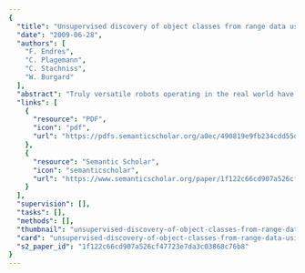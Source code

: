 ```yaml
---
{
  "title": "Unsupervised discovery of object classes from range data using latent Dirichlet allocation",
  "date": "2009-06-28",
  "authors": [
    "F. Endres",
    "C. Plagemann",
    "C. Stachniss",
    "W. Burgard"
  ],
  "abstract": "Truly versatile robots operating in the real world have to be able to learn about objects and their properties autonomously, that is, without being provided with carefully engineered training data. This paper presents an approach that allows a robot to discover object classes in three-dimensional range data in an unsupervised fashion and without a-priori knowledge about the observed objects. Our approach builds on Latent Dirichlet Allocation (LDA), a recently proposed probabilistic method for discovering topics in text documents. We discuss feature extraction, hypothesis generation, and statistical modeling of objects in 3D range data as well as the novel application of LDA to this domain. Our approach has been implemented and evaluated on real data of complex objects. Practical experiments demonstrate, that our approach is able to learn object class models autonomously that are consistent with the true classifications provided by a human. It furthermore outperforms unsupervised method such as hierarchical clustering that operate on a distance metric.",
  "links": [
    {
      "resource": "PDF",
      "icon": "pdf",
      "url": "https://pdfs.semanticscholar.org/a0ec/490819e9fb234cdd55db663a21caababa8de.pdf"
    },
    {
      "resource": "Semantic Scholar",
      "icon": "semanticscholar",
      "url": "https://www.semanticscholar.org/paper/1f122c66cd907a526cf47723e7da3c03868c76b8"
    }
  ],
  "supervision": [],
  "tasks": [],
  "methods": [],
  "thumbnail": "unsupervised-discovery-of-object-classes-from-range-data-using-latent-dirichlet-allocation-thumb.jpg",
  "card": "unsupervised-discovery-of-object-classes-from-range-data-using-latent-dirichlet-allocation-card.jpg",
  "s2_paper_id": "1f122c66cd907a526cf47723e7da3c03868c76b8"
}
---
```


